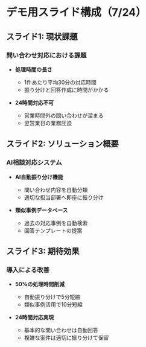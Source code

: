 # デモ用スライド構成（7/24）

## スライド1: 現状課題

### 問い合わせ対応における課題
- **処理時間の長さ**
  - 1件あたり平均30分の対応時間
  - 振り分けと回答作成に時間がかかる
  
- **24時間対応不可**
  - 営業時間外の問い合わせが溜まる
  - 翌営業日の業務圧迫

## スライド2: ソリューション概要

### AI相談対応システム
- **AI自動振り分け機能**
  - 問い合わせ内容を自動分類
  - 適切な担当部署へ即座に振り分け
  
- **類似事例データベース**
  - 過去の対応事例を自動検索
  - 回答テンプレートの提案

## スライド3: 期待効果

### 導入による改善
- **50%の処理時間削減**
  - 自動振り分けで5分短縮
  - 類似事例活用で10分短縮
  
- **24時間対応実現**
  - 基本的な問い合わせは自動回答
  - 複雑な案件は適切に振り分けて保留